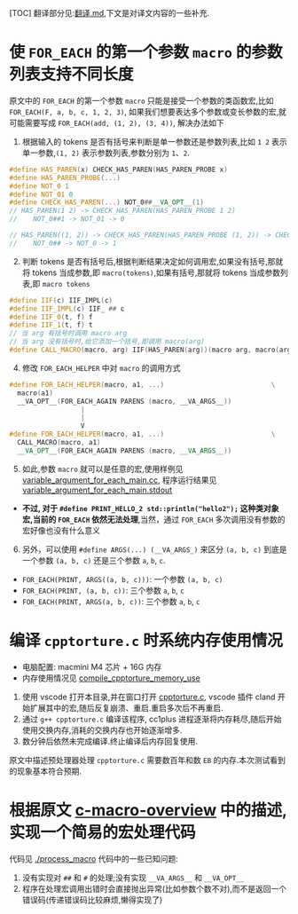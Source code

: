 [TOC]
翻译部分见:[翻译.md](./翻译.md),下文是对译文内容的一些补充.

# 使 `FOR_EACH` 的第一个参数 `macro` 的参数列表支持不同长度
原文中的 `FOR_EACH` 的第一个参数 `macro` 只能是接受一个参数的类函数宏,比如 `FOR_EACH(F, a, b, c, 1, 2, 3)`, 如果我们想要表达多个参数或变长参数的宏,就可能需要写成 `FOR_EACH(add, (1, 2), (3, 4))`, 解决办法如下
1. 根据输入的 tokens 是否有括号来判断是单一参数还是参数列表,比如 `1 2` 表示单一参数,`(1, 2)` 表示参数列表,参数分别为 `1`、`2`.
```cpp
#define HAS_PAREN(x) CHECK_HAS_PAREN(HAS_PAREN_PROBE x)
#define HAS_PAREN_PROBE(...)
#define NOT_0 1
#define NOT_01 0
#define CHECK_HAS_PAREN(...) NOT_0##__VA_OPT__(1)
// HAS_PAREN(1 2) -> CHECK_HAS_PAREN(HAS_PAREN_PROBE 1 2)
//    NOT_0##1 -> NOT_01 -> 0

// HAS_PAREN((1, 2)) -> CHECK_HAS_PAREN(HAS_PAREN_PROBE (1, 2)) -> CHECK_HAS_PAREN() ->
//    NOT_0## -> NOT_0 -> 1
```

2. 判断 tokens 是否有括号后,根据判断结果决定如何调用宏,如果没有括号,那就将 tokens 当成参数,即 `macro(tokens)`,如果有括号,那就将 tokens 当成参数列表,即 `macro tokens`
```cpp
#define IIF(c) IIF_IMPL(c)
#define IIF_IMPL(c) IIF_ ## c
#define IIF_0(t, f) f
#define IIF_1(t, f) t
// 当 arg 有括号时调用 macro arg
// 当 arg 没有括号时,给它添加一个括号,即调用 macro(arg)
#define CALL_MACRO(macro, arg) IIF(HAS_PAREN(arg))(macro arg, macro(arg))
```
4. 修改 `FOR_EACH_HELPER` 中对 `macro` 的调用方式
```cpp
#define FOR_EACH_HELPER(macro, a1, ...)                           \
  macro(a1)
  __VA_OPT__(FOR_EACH_AGAIN PARENS (macro, __VA_ARGS__))
                  |
                  |
                  V
#define FOR_EACH_HELPER(macro, a1, ...)                           \
  CALL_MACRO(macro, a1)                                                       \
  __VA_OPT__(FOR_EACH_AGAIN PARENS (macro, __VA_ARGS__))
```
5. 如此,参数 `macro` 就可以是任意的宏,使用样例见 [variable_argument_for_each_main.cc](./variable_argument_for_each_main.cc), 程序运行结果见[variable_argument_for_each_main.stdout](./variable_argument_for_each_main.stdout)
  - **不过, 对于 `#define PRINT_HELLO_2 std::println("hello2");` 这种类对象宏,当前的 `FOR_EACH` 依然无法处理**,当然，通过 `FOR_EACH` 多次调用没有参数的宏好像也没有什么意义
6. 另外，可以使用 `#define ARGS(...) (__VA_ARGS_)` 来区分 `(a, b, c)` 到底是一个参数 `(a, b, c)` 还是三个参数 `a`, `b`, `c`.
  - `FOR_EACH(PRINT, ARGS((a, b, c)))`: 一个参数 `(a, b, c)`
  - `FOR_EACH(PRINT, (a, b, c))`: 三个参数 `a`, `b`, `c`
  - `FOR_EACH(PRINT, ARGS(a, b, c))`: 三个参数 `a`, `b`, `c`

# 编译 `cpptorture.c` 时系统内存使用情况
- 电脑配置: macmini M4 芯片 + 16G 内存
- 内存使用情况见 [compile_cpptorture_memory_use](./attachment/compile_cpptorture_memory_use)
1. 使用 vscode 打开本目录,并在窗口打开 [cpptorture.c](attachment/cpptorture.c), vscode 插件 cland 开始扩展其中的宏,随后反复崩溃、重启.重启多次后不再重启.
2. 通过 `g++ cpptorture.c` 编译该程序, cc1plus 进程逐渐将内存耗尽,随后开始使用交换内存,消耗的交换内存也开始逐渐增多.
3. 数分钟后依然未完成编译.终止编译后内存回复使用.

原文中描述预处理器处理 `cpptorture.c` 需要数百年和数 `EB` 的内存.本次测试看到的现象基本符合预期.

# 根据原文 [c-macro-overview](https://www.scs.stanford.edu/~dm/blog/va-opt.html#c-macro-overview) 中的描述,实现一个简易的宏处理代码
代码见 [./process_macro](./process_macro/)
代码中的一些已知问题:
1. 没有实现对 `##` 和 `#` 的处理;没有实现 `__VA_ARGS__` 和 `__VA_OPT__`
2. 程序在处理宏调用出错时会直接抛出异常(比如参数个数不对),而不是返回一个错误码(传递错误码比较麻烦,懒得实现了)

